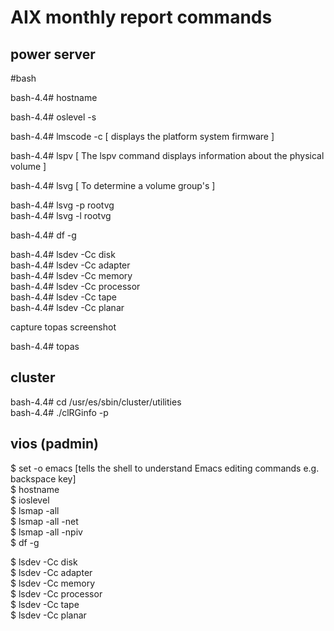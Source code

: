 # AIX monthly report commands

## power server
#bash
<p>bash-4.4# hostname </p>
<p>bash-4.4# oslevel -s </p>
<p>bash-4.4# lmscode -c [ displays the platform system firmware ] </p>
<p>bash-4.4# lspv [ The lspv command displays information about the physical volume ]</p>
<p>bash-4.4# lsvg [  To determine a volume group's ]</p>
     bash-4.4# lsvg -p rootvg <br>
     bash-4.4# lsvg -l rootvg<br>
<p>bash-4.4# df -g</p>
<p>
bash-4.4# lsdev -Cc disk<br>
bash-4.4# lsdev -Cc adapter<br>
bash-4.4# lsdev -Cc memory<br>
bash-4.4# lsdev -Cc processor<br>
bash-4.4# lsdev -Cc tape<br>
bash-4.4# lsdev -Cc planar<br>
</p>
capture topas screenshot
<p>bash-4.4# topas </P>

## cluster
bash-4.4# cd /usr/es/sbin/cluster/utilities<br>
bash-4.4# ./clRGinfo -p
## vios (padmin)
$ set -o emacs [tells the shell to understand Emacs editing commands e.g. backspace key]<br>
$ hostname<br> 
$ ioslevel<br>
$ lsmap -all<br>
$ lsmap -all -net<br>
$ lsmap -all -npiv<br>
$  df -g
<p>
$ lsdev -Cc disk<br>
$ lsdev -Cc adapter<br>
$ lsdev -Cc memory<br>
$ lsdev -Cc processor<br>
$ lsdev -Cc tape<br>
$ lsdev -Cc planar<br>
</p>




